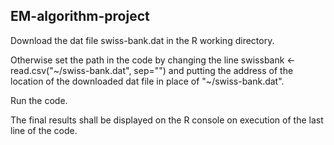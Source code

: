 ##  EM-algorithm-project
Download the dat file swiss-bank.dat in the R working directory.

Otherwise set the path in the code by changing the line 
swissbank <- read.csv("~/swiss-bank.dat", sep="")
and putting the address of the location of the downloaded dat file in place of "~/swiss-bank.dat".

Run the code.

The final results shall be displayed on the R console on execution of the last line of the code.
